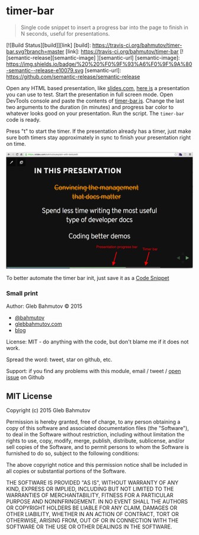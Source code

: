 # timer-bar

> Single code snippet to insert a progress bar into the page to finish in N seconds,
> useful for presentations.

[![Build Status][build]][link]
[build]: https://travis-ci.org/bahmutov/timer-bar.svg?branch=master
[link]: https://travis-ci.org/bahmutov/timer-bar
[![semantic-release][semantic-image] ][semantic-url]
[semantic-image]: https://img.shields.io/badge/%20%20%F0%9F%93%A6%F0%9F%9A%80-semantic--release-e10079.svg
[semantic-url]: https://github.com/semantic-release/semantic-release

Open any HTML based presentation, like [slides.com](http://slides.com/),
[here is][sample] a presentation you can use to test. Start the presentation in
full screen mode. Open DevTools console and paste the contents of
[timer-bar.js](timer-bar.js). Change the last two arguments to the duration
(in minutes) and progress bar color to whatever looks good on your presentation.
Run the script. The `timer-bar` code is ready.

Press "t" to start the timer. If the presentation already has a timer,
just make sure both timers stay approximately in sync to finish your presentation
right on time.

![timer bar screenshot](timer-bar-screenshot.png)

To better automate the timer bar init, just save it as a
[Code Snippet](http://glebbahmutov.com/blog/chrome-dev-tools-code-snippets/)

[sample]: http://slides.com/bahmutov/turn-to-11#/

### Small print

Author: Gleb Bahmutov &copy; 2015

* [@bahmutov](https://twitter.com/bahmutov)
* [glebbahmutov.com](http://glebbahmutov.com)
* [blog](http://glebbahmutov.com/blog/)

License: MIT - do anything with the code, but don't blame me if it does not work.

Spread the word: tweet, star on github, etc.

Support: if you find any problems with this module, email / tweet /
[open issue](https://github.com/bahmutov/timer-bar/issues) on Github

## MIT License

Copyright (c) 2015 Gleb Bahmutov

Permission is hereby granted, free of charge, to any person
obtaining a copy of this software and associated documentation
files (the "Software"), to deal in the Software without
restriction, including without limitation the rights to use,
copy, modify, merge, publish, distribute, sublicense, and/or sell
copies of the Software, and to permit persons to whom the
Software is furnished to do so, subject to the following
conditions:

The above copyright notice and this permission notice shall be
included in all copies or substantial portions of the Software.

THE SOFTWARE IS PROVIDED "AS IS", WITHOUT WARRANTY OF ANY KIND,
EXPRESS OR IMPLIED, INCLUDING BUT NOT LIMITED TO THE WARRANTIES
OF MERCHANTABILITY, FITNESS FOR A PARTICULAR PURPOSE AND
NONINFRINGEMENT. IN NO EVENT SHALL THE AUTHORS OR COPYRIGHT
HOLDERS BE LIABLE FOR ANY CLAIM, DAMAGES OR OTHER LIABILITY,
WHETHER IN AN ACTION OF CONTRACT, TORT OR OTHERWISE, ARISING
FROM, OUT OF OR IN CONNECTION WITH THE SOFTWARE OR THE USE OR
OTHER DEALINGS IN THE SOFTWARE.

